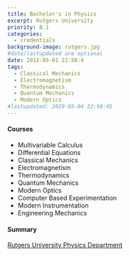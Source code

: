 ```yaml
---
title: Bachelor's in Physics
excerpt: Rutgers University
priority: 0.1
categories:
  - credentials
background-image: rutgers.jpg
#date/lastupdated are optional
date: 2012-05-01 22:50:4
tags:
  - Classical Mechanics
  - Electromagnetism
  - Thermodynamics
  - Quantum Mechanics
  - Modern Optics
#lastupdated: 2020-05-04 22:50:45
---
```


<h4>Courses</h4>
<ul class="techlist">
<li><span class="tech">Multivariable Calculus</span></li>
<li><span class="tech">Differential Equations</span></li>
<li><span class="tech">Classical Mechanics</span></li>
<li><span class="tech">Electromagnetism</span></li>
<li><span class="tech">Thermodynamics</span></li>
<li><span class="tech">Quantum Mechanics</span></li>
<li><span class="tech">Modern Optics</span></li>
<li><span class="tech">Computer Based Experimentation</span></li>
<li><span class="tech">Modern Instrumentation</span></li>
<li><span class="tech">Engineering Mechanics</span></li>
</ul>

<h4>Summary</h4>
<a href = "https://www.physics.rutgers.edu/" target="_blank">
Rutgers University Physics Department</a>
